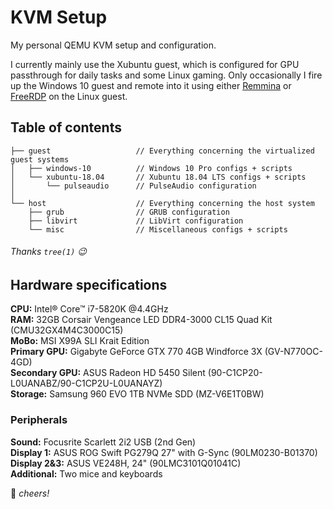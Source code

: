 # KVM Setup
My personal QEMU KVM setup and configuration.

I currently mainly use the Xubuntu guest, which is configured for GPU passthrough for daily tasks and some Linux gaming. Only occasionally I fire up the Windows 10 guest and remote into it using either [Remmina](https://remmina.org/) or [FreeRDP](http://www.freerdp.com/) on the Linux guest.

## Table of contents

```
├── guest                   // Everything concerning the virtualized guest systems
│   ├── windows-10          // Windows 10 Pro configs + scripts
│   └── xubuntu-18.04       // Xubuntu 18.04 LTS configs + scripts
│       └── pulseaudio      // PulseAudio configuration
│
└── host                    // Everything concerning the host system
    ├── grub                // GRUB configuration
    ├── libvirt             // LibVirt configuration
    └── misc                // Miscellaneous configs + scripts
```
###### Thanks `tree(1)` 😉 <!-- $ tree -d -->
## Hardware specifications

**CPU:** Intel® Core™ i7-5820K @4.4GHz \
**RAM:** 32GB Corsair Vengeance LED DDR4-3000 CL15 Quad Kit (CMU32GX4M4C3000C15) \
**MoBo:** MSI X99A SLI Krait Edition \
**Primary GPU:** Gigabyte GeForce GTX 770 4GB Windforce 3X (GV-N770OC-4GD) \
**Secondary GPU:** ASUS Radeon HD 5450 Silent (90-C1CP20-L0UANABZ/90-C1CP2U-L0UANAYZ) \
**Storage:** Samsung 960 EVO 1TB NVMe SDD (MZ-V6E1T0BW)

### Peripherals

**Sound:** Focusrite Scarlett 2i2 USB (2nd Gen) \
**Display 1:** ASUS ROG Swift PG279Q 27" with G-Sync (90LM0230-B01370) \
**Display 2&3:** ASUS VE248H, 24" (90LMC3101Q01041C) \
**Additional:** Two mice and keyboards

🍻 *cheers!*
